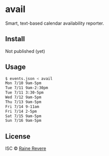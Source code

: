 # avail

Smart, text-based calendar availability reporter.

## Install

Not published (yet)

<!--```sh
$ npm install --global ???
```-->

## Usage

```sh
$ events.json < avail
Mon 7/10 9am-5pm
Tue 7/11 9am-2:30pm
Tue 7/11 3:30-5pm
Wed 7/12 9am-5pm
Thu 7/13 9am-5pm
Fri 7/14 9-11am
Fri 7/14 2-5pm
Sat 7/15 9am-5pm
Sun 7/16 9am-5pm
```

## License

ISC © [Raine Revere](https://github.com/raineorshine)
